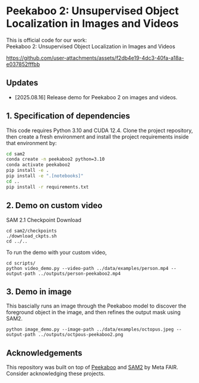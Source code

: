 # Peekaboo 2: Unsupervised Object Localization in Images and Videos

This is official code for our work:<br>
Peekaboo 2: Unsupervised Object Localization in Images and Videos
<br>

https://github.com/user-attachments/assets/f2db4e19-4dc3-40fa-a18a-e037852fffbb

## Updates

- \[2025.08.16\] Release demo for Peekaboo 2 on images and videos.

## 1. Specification of dependencies

This code requires Python 3.10 and CUDA 12.4. Clone the project repository, then create a fresh environment and install the project requirements inside that environment by:

```bash
cd sam2
conda create -n peekaboo2 python=3.10
conda activate peekaboo2
pip install -e .
pip install -e ".[notebooks]"
cd ..
pip install -r requirements.txt
```

## 2. Demo on custom video

SAM 2.1 Checkpoint Download

```
cd sam2/checkpoints
./download_ckpts.sh
cd ../..
```

To run the demo with your custom video, 

```
cd scripts/
python video_demo.py --video-path ../data/examples/person.mp4 --output-path ../outputs/person-peekaboo2.mp4
```

## 3. Demo in image

This bascially runs an image through the Peekaboo model to discover the foreground object in the image, and then refines the output mask using SAM2.

```
python image_demo.py --image-path ../data/examples/octopus.jpeg --output-path ../outputs/octpous-peekaboo2.png
```

## Acknowledgements

This repository was built on top of [Peekaboo](https://github.com/hasibzunair/peekaboo) and [SAM2](https://github.com/facebookresearch/sam2) by Meta FAIR. Consider acknowledging these projects.
